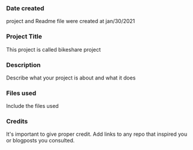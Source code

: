 ### Date created
project and Readme file were created at jan/30/2021

### Project Title
This project is called bikeshare project

### Description
Describe what your project is about and what it does

### Files used
Include the files used

### Credits
It's important to give proper credit. Add links to any repo that inspired you or blogposts you consulted.

